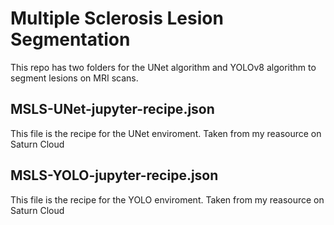 # Multiple Sclerosis Lesion Segmentation
This repo has two folders for the UNet algorithm and YOLOv8 algorithm to segment lesions on MRI scans.
## MSLS-UNet-jupyter-recipe.json
This file is the recipe for the UNet enviroment. Taken from my reasource on Saturn Cloud
## MSLS-YOLO-jupyter-recipe.json
This file is the recipe for the YOLO enviroment. Taken from my reasource on Saturn Cloud